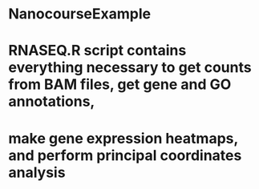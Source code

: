 # NanocourseExample
# RNASEQ.R script contains everything necessary to get counts from BAM files, get gene and GO annotations,
# make gene expression heatmaps, and perform principal coordinates analysis
